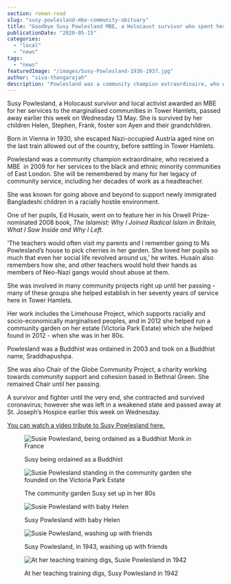 ```yaml
---
section: roman-road
slug: "susy-powlesland-mbe-community-obituary"
title: "Goodbye Susy Powlesland MBE, a Holocaust survivor who spent her life making our community better"
publicationDate: "2020-05-15"
categories: 
  - "local"
  - "news"
tags: 
  - "news"
featuredImage: "/images/Susy-Powlesland-1936-1937.jpg"
author: "siva-thangarajah"
description: "Powlesland was a community champion extraordinaire, who won an MBE for her services to the black and ethnic minority communities of East London, will be remembered by many for her  legacy of community service, including her decades of work as a headteacher."
---
```


Susy Powlesland, a Holocaust survivor and local activist awarded an MBE for her services to the marginalised communities in Tower Hamlets, passed away earlier this week on Wednesday 13 May. She is survived by her children Helen, Stephen, Frank, foster son Ayen and their grandchildren.

Born in Vienna in 1930, she escaped Nazi-occupied Austria aged nine on the last train allowed out of the country, before settling in Tower Hamlets. 

Powlesland was a community champion extraordinaire, who received a MBE  in 2009 for her services to the black and ethnic minority communities of East London. She will be remembered by many for her legacy of community service, including her decades of work as a headteacher.

She was known for going above and beyond to support newly immigrated Bangladeshi children in a racially hostile environment. 

One of her pupils, Ed Husain, went on to feature her in his Orwell Prize-nominated 2008 book, _The Islamist: Why I Joined Radical Islam in Britain, What I Saw Inside and Why I Left_. 

‘The teachers would often visit my parents and I remember going to Ms Powlesland’s house to pick cherries in her garden. She loved her pupils so much that even her social life revolved around us,’ he writes. Husain also remembers how she, and other teachers would hold their hands as members of Neo-Nazi gangs would shout abuse at them. 

She was involved in many community projects right up until her passing - many of these groups she helped establish in her seventy years of service here in Tower Hamlets. 

Her work includes the Limehouse Project, which supports racially and socio-economically marginalised peoples, and in 2012 she helped run a community garden on her estate (Victoria Park Estate) which she helped found in 2012 - when she was in her 80s. 

Powlesland was a Buddhist was ordained in 2003 and took on a Buddhist name, Sraddhapushpa.

She was also Chair of the Globe Community Project, a charity working towards community support and cohesion based in Bethnal Green. She remained Chair until her passing.

A survivor and fighter until the very end, she contracted and survived coronavirus; however she was left in a weakened state and passed away at St. Joseph’s Hospice earlier this week on Wednesday.

[You can watch a video tribute to Susy Powlesland here.](https://vimeo.com/416509908)

<figure>

![Susie Powlesland, being ordained as a Buddhist Monk in France](/images/Susy-Powlesland-Sraddhapushpa-Buddhist-ordination-France-1024x683.jpg)

<figcaption>

Susy being ordained as a Buddhist

</figcaption>

</figure>

<figure>

![Susie Powlesland standing in the community garden she founded on the Victoria Park Estate](/images/Susie-Powlesland-community-garden-Victoria-Park-Estate-1024x683.jpg)

<figcaption>

The community garden Susy set up in her 80s

</figcaption>

</figure>

<figure>

![Susie Powlesland with baby Helen](/images/Susie-Powlesland-baby-helen-64.jpg)

<figcaption>

Susy Powlesland with baby Helen

</figcaption>

</figure>

<figure>

![Susie Powlesland, washing up with friends](/images/Susie-hotel-1943-washing-up-1024x683.jpg)

<figcaption>

Susy Powlesland, in 1943, washing up with friends

</figcaption>

</figure>

<figure>

![At her teaching training digs, Susie Powlesland in 1942](/images/Susy-Powlesland-hotel-1943-studying-1024x683.jpg)

<figcaption>

At her teaching training digs, Susy Powlesland in 1942

</figcaption>

</figure>
